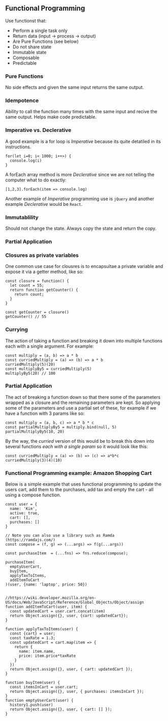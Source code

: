 ## Functional Programming

Use functionst that:

* Perform a single task only
* Return data (input -> process -> output)
* Are Pure Functions (see below)
* Do not share state
* Immutable state
* Composable
* Predictable

### Pure Functions

No side effects and given the same input returns the same output.

### Idempotence

Ability to call the function many times with the same input and recive the same output. Helps make code predictable.

### Imperative vs. Declerative

A good example is a for loop is *Imperative* because its quite detatiled in its instructions.

```
for(let i=0; i< 1000; i++>) {
  console.log(i)
}
```

A forEach array method is more *Declerative* since we are not telling the computer what to do exactly:

```
[1,2,3].forEach(item => console.log)
```

Another example of *Imperative* programming use is `jQuery` and another example *Declerative* would be `React`.

### Immutablility

Should not change the state. Always copy the state and return the copy.

### Partial Application

### Closures as private variables

One common use case for clousres is to encapsultae a private variable and expose it via a getter method, like so:

```
const closure = function() {
  let count = 55;
  return function getCounter() {
    return count;
  }
}

const getCounter = closure()
getCounter() // 55
```

### Currying

The action of taking a function and breaking it down into multiple functions each with a single argument. For example:

```
const multiply = (a, b) => a * b
const curriedMultiply = (a) => (b) => a * b
curriedMultiply(5)(20)
const multiplyBy5 = curriedMultiply(5)
multiplyBy5(20) // 100
```

### Partial Application

The act of breaking a function down so that there some of the parameters wrapped as a closure and the remaining parameters are kept. So applying some of the parameters and use a partial set of these, for example if we have a function with 3 params like so:

```
const multiply = (a, b, c) => a * b * c
const partialMultiplyBy5 = multiply.bind(null, 5)
partialMultiplyBy5(10, 20)
```

By the way, the *curried* version of this would be to break this down into several functions *each with a single param* so it would look like this:

```
const curriedMultiply = (a) => (b) => (c) => a*b*c
curriedMultiply(3)(4)(10)
```

### Functional Programming example: Amazon Shopping Cart

Below is a simple example that uses functional programming to update the users cart, add them to the purchases, add tax and empty the cart - all using a compose function.

```
const user = {
  name: 'Kim',
  active: true,
  cart: [],
  purchases: []
}

// Note you can also use a library such as Ramda (https://ramdajs.com/)
const compose = (f, g) => (...args) => f(g(...args))

const purchaseItem  = (...fns) => fns.reduce(compose);

purchaseItem(
  emptyUserCart,
  buyItem,
  applyTaxToItems,
  addItemToCart
)(user, {name: 'laptop', price: 50})


//https://wiki.developer.mozilla.org/en-US/docs/Web/JavaScript/Reference/Global_Objects/Object/assign
function addItemToCart(user, item) {
  const updatedCart = user.cart.concat(item)
  return Object.assign({}, user, {cart: updatedCart});
}

function applyTaxToItems(user) {
  const {cart} = user;
  const taxRate = 1.3;
  const updatedCart = cart.map(item => {
    return {
      name: item.name,
      price: item.price*taxRate
    }
  })
  return Object.assign({}, user, { cart: updatedCart });
}

function buyItem(user) {
  const itemsInCart = user.cart;
  return Object.assign({}, user, { purchases: itemsInCart });
}
function emptyUserCart(user) {
  history1.push(user)
  return Object.assign({}, user, { cart: [] });
}
```